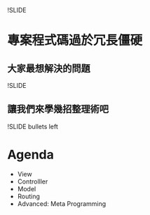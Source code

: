 !SLIDE

# 專案程式碼過於冗長僵硬
## 大家最想解決的問題

!SLIDE

## 讓我們來學幾招整理術吧

!SLIDE bullets left

# Agenda

* View
* Controlller
* Model
* Routing
* Advanced: Meta Programming